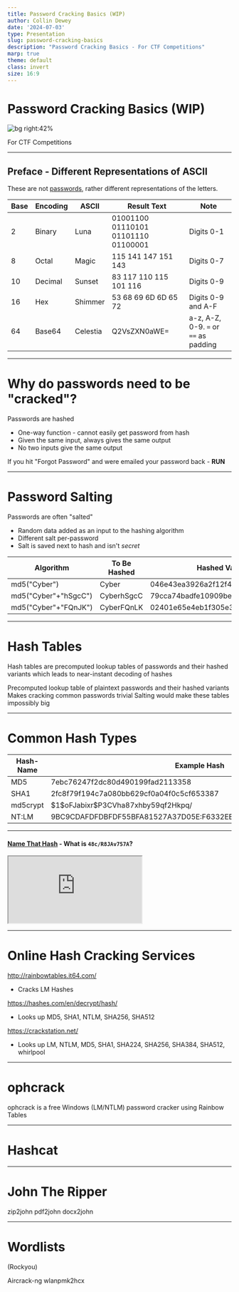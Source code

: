 ```yaml
---
title: Password Cracking Basics (WIP)
author: Collin Dewey
date: '2024-07-03'
type: Presentation
slug: password-cracking-basics
description: "Password Cracking Basics - For CTF Competitions"
marp: true
theme: default
class: invert
size: 16:9
---
```

<link rel="stylesheet" href="style.css"> <!-- Extra CSS for the presentation -->

# Password Cracking Basics (WIP)
<!-- _footer: By Collin Dewey-->
![bg right:42%](https://www.kali.org/tools/hashcat/images/hashcat-logo.svg)

<!-- Logo on the right is for the Password Cracking utility Hashcat -->

For CTF Competitions

---

## Preface - Different Representations of ASCII
<!-- _footer: Convert these using https://gchq.github.io/CyberChef/-->

<!-- There are multiple ways to represent text. -->
<!-- One of the most common ways is with the ASCII encoding, which all of the bellow examples are in. -->
<!-- ASCII is just a way to store our normal English language characters into data. -->
<!-- However, you can represent that data itself in different ways. -->
<!-- Binary, Octal, Decimal, Hexadecimal, and Base64 -->
<!-- In reality, these are not <b>true</b> passwords. -->
<!-- The data is still there, just represented to us differently. -->
<!-- Some CTFs will include these in password cracking sections. -->

These are not <ins>passwords</ins>, rather different representations of the letters. 

|Base|Encoding|ASCII|Result Text|Note|
|---|---|---|---|---|
|2|Binary|Luna|01001100 01110101 01101110 01100001|Digits 0-1|
|8|Octal|Magic|115 141 147 151 143|Digits 0-7|
|10|Decimal|Sunset|83 117 110 115 101 116|Digits 0-9|
|16|Hex|Shimmer|53 68 69 6D 6D 65 72|Digits 0-9 and A-F|
|64|Base64|Celestia|Q2VsZXN0aWE=|a-z, A-Z, 0-9. `=` or `==` as padding|

---

# Why do passwords need to be "cracked"?

<!-- People (unfortunately) tend to use the same password on multiple websites. -->
<!--Passwords are meant to be secret, even in the event of a data breach, your passwords should remain secret.-->
<!--To do this, passwords are hashed by websites.-->
<!--These are one input to one output math functions that are easy to perform one way, but hard the reverse way.-->

Passwords are hashed
- One-way function - cannot easily get password from hash
- Given the same input, always gives the same output
- No two inputs give the same output

If you hit "Forgot Password" and were emailed your password back - **RUN**

---

# Password Salting
<!-- _footer: Longer salts need to be used in reality -->

<!-- Passwords are often salted, which is adding a little random extra text to the input password.-->
<!-- Below is an example of the same password, with different salts, resulting in different hashes.-->

Passwords are often "salted"
- Random data added as an input to the hashing algorithm
- Different salt per-password
- Salt is saved next to hash and isn't *secret*

|Algorithm|To Be Hashed|Hashed Value|
|---|---|---|
|md5("Cyber")|Cyber|046e43ea3926a2f12f416a870f995a62|
|md5("Cyber"+"hSgcC")|CyberhSgcC|79cca74badfe10909be5fd43a61e2f30
|md5("Cyber"+"FQnJK")|CyberFQnLK|02401e65e4eb1f305e3cb6ae921198b6

---

# Hash Tables

<!-- Why would people salt passwords? To prevent the usage of hash tables -->
Hash tables are precomputed lookup tables of passwords and their hashed variants which leads to near-instant decoding of hashes

Precomputed lookup table of plaintext passwords and their hashed variants
Makes cracking common passwords trivial
Salting would make these tables impossibly big

---

# Common Hash Types
<!-- _footer: https://hashcat.net/wiki/doku.php?id=example_hashes-->

|Hash-Name|Example Hash|
|---|---|
|MD5|7ebc76247f2dc80d490199fad2113358|
|SHA1|2fc8f79f194c7a080bb629cf0a04f0c5cf653387|
|md5crypt|\$1\$oFJabixr\$P3CVha87xhby59qf2Hkpq/|
|NT:LM|9BC9CDAFDFDBFDF55BFA81527A37D05E:F6332EE5142AC368C401F065B6F57E69|

---

#### [Name That Hash](https://nth.skerritt.blog/) - What is `48c/R8JAv757A`?
<!-- _footer: https://github.com/HashPals/Name-That-Hash-->
<iframe src="https://nth.skerritt.blog/"></iframe>

---

# Online Hash Cracking Services
http://rainbowtables.it64.com/
- Cracks LM Hashes

https://hashes.com/en/decrypt/hash/ 
- Looks up MD5, SHA1, NTLM, SHA256, SHA512

https://crackstation.net/
- Looks up LM, NTLM, MD5, SHA1, SHA224, SHA256, SHA384, SHA512, whirlpool

---
<!-- _backgroundImage: "linear-gradient(45deg, #980000, #c05400, #d39b00, #347235, #0047ab, #29196f, #4f2d75);" -->
<!-- _class: invert -->
# ophcrack
ophcrack is a free Windows (LM/NTLM) password cracker using Rainbow Tables

---

# Hashcat

---

# John The Ripper


zip2john
pdf2john
docx2john

---

# Wordlists
(Rockyou)

Aircrack-ng
wlanpmk2hcx
